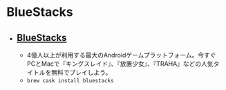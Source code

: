 # BlueStacks
- [BlueStacks](https://www.bluestacks.com/)
  - 
  - 4億人以上が利用する最大のAndroidゲームプラットフォーム。今すぐPCとMacで『キングスレイド』、『放置少女』、『TRAHA』などの人気タイトルを無料でプレイしよう。
  - `brew cask install bluestacks`
